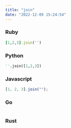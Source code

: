 ```yaml
---
title: "join"
date: "2022-12-09 15:24:54"
---
```


### Ruby

```ruby
[1,2,3].join('')
```

### Python

```python
''.join([1,2,3])
```

### Javascript

```javascript
[1, 2, 3].join("");
```

### Go

```go

```

### Rust

```rust

```
